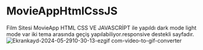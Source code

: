 # MovieAppHtmlCssJS
Film Sitesi MovieApp HTML CSS VE JAVASCRİPT ile yapıldı dark mode light mode var iki tema arasında geçiş yapılabiliyor.responsive destekli sayfadır.
![Ekrankayd-2024-05-2910-30-13-ezgif com-video-to-gif-converter](https://github.com/farukderm/MovieAppHtmlCssJS/assets/42474468/ccf7b8d6-1a53-4c79-8e90-7ef9a6c94dcf)
